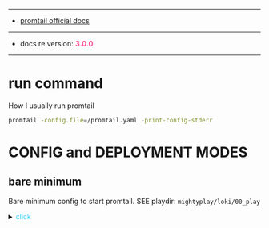 
---

- [promtail official docs](https://grafana.com/docs/loki/latest/send-data/promtail/configuration/)

---

- docs re version: <span style="color:#ff4d94">**3.0.0**</span>

---

# run command
How I usually run promtail
```sh
promtail -config.file=/promtail.yaml -print-config-stderr
```

# CONFIG and DEPLOYMENT MODES

## bare minimum
Bare minimum config to start promtail. SEE playdir: `mightyplay/loki/00_play`
<details><summary><span style="color:#33ccff">click</span></summary>

```yaml
---
tracing:
  enabled: false

server:
  http_listen_port: 3100
  grpc_listen_port: 9095

positions:
  filename: /tmp/positions.yaml

clients:
  - url: http://loki:3100/loki/api/v1/push
    external_labels:
      nodename: xyzzy

scrape_configs:
  - job_name: containers
    static_configs:
      - labels:
          __path__: /var/lib/docker/containers/*/*.log
```
</details>
